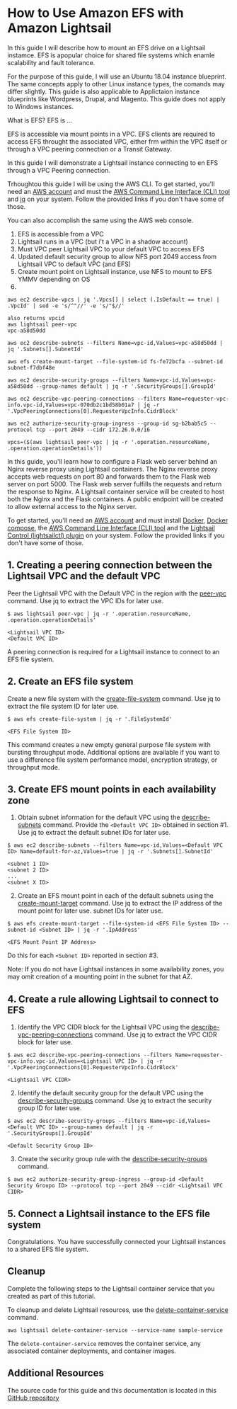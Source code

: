 # How to Use Amazon EFS with Amazon Lightsail

In this guide I will describe how to mount an EFS drive on a Lightsail instamce. EFS is apopular choice for shared file systems which enamle scalability and fault tolerance. 

For the purpose of this guide, I will use an Ubuntu 18.04 instance blueprint. The same concepts apply to other Linux instance types, the comands may differ slightly. This guide is also applicable to Applictaion instance blueprints like Wordpress, Drupal, and Magento. This guide does not apply to Windows instances. 

What is EFS? EFS is ...

EFS is accessible via mount points in a VPC. EFS clients are required to access EFS throught the associated VPC, either frm within the VPC itself or through a VPC peering connection or a Transit Gateway. 

In this guide I will demonstrate a Lightsail instance connecting to en EFS through a VPC Peering connection. 

Trhoughtou this guide I will be using the AWS CLI. To get started, you'll need an [AWS account](https://portal.aws.amazon.com/billing/signup) and must the [AWS Command Line Interface (CLI) tool](https://docs.aws.amazon.com/cli/latest/userguide/cli-chap-install.html) and [jq](https://stedolan.github.io/jq/) on your system. Follow the provided links if you don't have some of those.

You can also accomplish the same using the AWS web console. 




1. EFS is accessible from a VPC
2. Lightsail runs in a VPC (but i't a VPC in a shadow account)
3. Must VPC peer Lightsail VPC to your default VPC to access EFS
4. Updated default security group to allow NFS port 2049 access from Lightsail VPC to default VPC (and EFS)  
5. Create mount point on Lightsail instance, use NFS to mount to EFS
   YMMV depending on OS    
6. 

```
aws ec2 describe-vpcs | jq '.Vpcs[] | select (.IsDefault == true) | .VpcId' | sed -e 's/^"//' -e 's/"$//'

also returns vpcid
aws lightsail peer-vpc
vpc-a58d50dd

aws ec2 describe-subnets --filters Name=vpc-id,Values=vpc-a58d50dd | jq '.Subnets[].SubnetId'

aws efs create-mount-target --file-system-id fs-fe72bcfa --subnet-id subnet-f7dbf48e

aws ec2 describe-security-groups --filters Name=vpc-id,Values=vpc-a58d50dd --group-names default | jq -r '.SecurityGroups[].GroupId'

aws ec2 describe-vpc-peering-connections --filters Name=requester-vpc-info.vpc-id,Values=vpc-070db2c1bd58b01a7 | jq -r '.VpcPeeringConnections[0].RequesterVpcInfo.CidrBlock'

aws ec2 authorize-security-group-ingress --group-id sg-b2bab5c5 --protocol tcp --port 2049 --cidr 172.26.0.0/16

vpcs=($(aws lightsail peer-vpc | jq -r '.operation.resourceName, .operation.operationDetails'))

```

In this guide, you'll learn how to configure a Flask web server behind an Nginx reverse proxy using Lightsail containers. The Nginx reverse proxy accepts web requests on port 80 and forwards them to the Flask web server on port 5000. The Flask web server fulfills the requests and return the response to Nginx. A Lightsail container service will be created to host both the Nginx and the Flask containers. A public endpoint will be created to allow external access to the Nginx server. 

To get started, you'll need an [AWS account](https://portal.aws.amazon.com/billing/signup) and must install [Docker](https://docs.docker.com/engine/install/), [Docker compose](https://docs.docker.com/compose/install/), the [AWS Command Line Interface (CLI) tool](https://docs.aws.amazon.com/cli/latest/userguide/cli-chap-install.html) and the [Lightsail Control (lightsailctl) plugin](https://lightsail.aws.amazon.com/ls/docs/en_us/articles/amazon-lightsail-install-software) on your system. Follow the provided links if you don't have some of those.

## 1. Creating a peering connection between the Lightsail VPC and the default VPC
   Peer the Lightsail VPC with the Default VPC in the region with the  [peer-vpc](https://awscli.amazonaws.com/v2/documentation/api/latest/reference/lightsail/peer-vpc.html) command. Use jq to extract the VPC IDs for later use. 


   ```
   $ aws lightsail peer-vpc | jq -r '.operation.resourceName, .operation.operationDetails'

   <Lightsail VPC ID>
   <Default VPC ID>
   ```
   A peering connection is required for a Lightsail instance to connect to an EFS file system. 

## 2. Create an EFS file system

   Create a new file system with the [create-file-system](https://awscli.amazonaws.com/v2/documentation/api/latest/reference/efs/create-file-system.html) command. Use jq to extract the file system ID for later use. 

   ```shell
   $ aws efs create-file-system | jq -r '.FileSystemId'
   
   <EFS File System ID>
   ```

   This command creates a new empty general purpose file system with bursting throughput mode. Additional options are available if you want to use a difference file system performance model, encryption strategy, or throughput mode.

## 3. Create EFS mount points in each availability zone

   1. Obtain subnet information for the default VPC using the [describe-subnets](https://awscli.amazonaws.com/v2/documentation/api/latest/reference/ec2/describe-subnets.html) command. Provide the ```<Default VPC ID>``` obtained in section #1. Use jq to extract the default subnet IDs for later use. 

   ```
   $ aws ec2 describe-subnets --filters Name=vpc-id,Values=<Default VPC ID> Name=default-for-az,Values=true | jq -r '.Subnets[].SubnetId'

   <subnet 1 ID>
   <subnet 2 ID>
   ...
   <subnet X ID>
   ```

   2. Create an EFS mount point in each of the default subnets using the [create-mount-target](https://awscli.amazonaws.com/v2/documentation/api/latest/reference/efs/create-mount-target.html) command.  Use jq to extract the IP address of the mount point for later use.
    subnet IDs for later use. 
   ```shell
   $ aws efs create-mount-target --file-system-id <EFS File System ID> --subnet-id <Subnet ID> | jq -r '.IpAddress'
   
   <EFS Mount Point IP Address>
   ```

   Do this for each ```<Subnet ID>``` reported in section #3.

   Note: If you do not have Lightsail instances in some availability zones, you may omit creation of a mounting point in the subnet for that AZ. 

## 4. Create a rule allowing Lightsail to connect to EFS

   1. Identify the VPC CIDR block for the Lightsail VPC using the [describe-vpc-peering-connections](https://awscli.amazonaws.com/v2/documentation/api/latest/reference/ec2/describe-vpc-peering-connections.html) command. Use jq to extract the VPC CIDR block for later use.
   ```
   $ aws ec2 describe-vpc-peering-connections --filters Name=requester-vpc-info.vpc-id,Values=<Lightsail VPC ID> | jq -r '.VpcPeeringConnections[0].RequesterVpcInfo.CidrBlock'

   <Lightsail VPC CIDR>
   ```

   2. Identify the default security group for the default VPC using the [describe-security-groups](https://awscli.amazonaws.com/v2/documentation/api/latest/reference/ec2/describe-security-groups.html) command. Use jq to extract the security group ID for later use.
   ```
   $ aws ec2 describe-security-groups --filters Name=vpc-id,Values=<Default VPC ID> --group-names default | jq -r '.SecurityGroups[].GroupId'

   <Default Security Group ID>
   ```

   3. Create the security group rule with the [describe-security-groups](https://awscli.amazonaws.com/v2/documentation/api/latest/reference/ec2/describe-security-groups.html) command. 

   ```
   $ aws ec2 authorize-security-group-ingress --group-id <Default Security Groupo ID> --protocol tcp --port 2049 --cidr <Lightsail VPC CIDR>
   ```

## 5. Connect a Lightsail instance to the EFS file system



   Congratulations. You have successfully connected your Lightsail instances to a shared EFS file system. 


## Cleanup

Complete the following steps to the Lightsail container service that you created as part of this tutorial.

To cleanup and delete Lightsail resources, use the [delete-container-service](https://awscli.amazonaws.com/v2/documentation/api/latest/reference/lightsail/delete-container-service.html) command.
```
aws lightsail delete-container-service --service-name sample-service
```
The ```delete-container-service``` removes the container service, any associated container deployments, and container images.

## Additional Resources
The source code for this guide and this documentation is located in this [GitHub repository](https://github.com/AwsGeek/lightsail-containers-nginxq)
